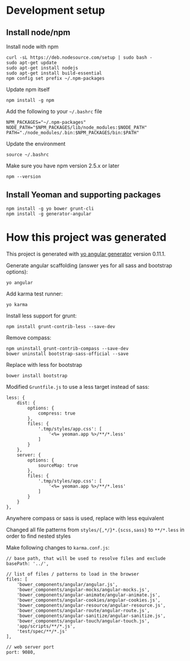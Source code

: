 # Development setup

## Install node/npm

Install node with npm

    curl -sL https://deb.nodesource.com/setup | sudo bash -
    sudo apt-get update
    sudo apt-get install nodejs
    sudo apt-get install build-essential
    npm config set prefix ~/.npm-packages
    
Update npm itself

    npm install -g npm

Add the following to your `~/.bashrc` file

    NPM_PACKAGES="~/.npm-packages"
    NODE_PATH="$NPM_PACKAGES/lib/node_modules:$NODE_PATH"
    PATH="./node_modules/.bin:$NPM_PACKAGES/bin:$PATH"

Update the environment

    source ~/.bashrc
    
Make sure you have npm version 2.5.x or later

    npm --version

## Install Yeoman and supporting packages

    npm install -g yo bower grunt-cli
    npm install -g generator-angular

# How this project was generated

This project is generated with [yo angular generator](https://github.com/yeoman/generator-angular)
version 0.11.1.

Generate angular scaffolding (answer yes for all sass and bootstrap options):

    yo angular
    
Add karma test runner:

    yo karma

Install less support for grunt:

    npm install grunt-contrib-less --save-dev
    
Remove compass:

    npm uninstall grunt-contrib-compass --save-dev
    bower uninstall bootstrap-sass-official --save
    
Replace with less for bootstrap
 
    bower install bootstrap

Modified `Gruntfile.js` to use a less target instead of sass:

    less: {
        dist: {
            options: {
                compress: true
            },
            files: {
                '.tmp/styles/app.css': [
                    '<%= yeoman.app %>/**/*.less'
                ]
            }
        },
        server: {
            options: {
                sourceMap: true
            },
            files: {
                '.tmp/styles/app.css': [
                    '<%= yeoman.app %>/**/*.less'
                ]
            }
        }
    },

Anywhere compass or sass is used, replace with less equivalent

Changed all file patterns from `styles/{,*/}*.{scss,sass}` to `**/*.less` in order to find nested styles

Make following changes to `karma.conf.js`:

    // base path, that will be used to resolve files and exclude
    basePath: '../',

    // list of files / patterns to load in the browser
    files: [
        'bower_components/angular/angular.js',
        'bower_components/angular-mocks/angular-mocks.js',
        'bower_components/angular-animate/angular-animate.js',
        'bower_components/angular-cookies/angular-cookies.js',
        'bower_components/angular-resource/angular-resource.js',
        'bower_components/angular-route/angular-route.js',
        'bower_components/angular-sanitize/angular-sanitize.js',
        'bower_components/angular-touch/angular-touch.js',
        'app/scripts/**/*.js',
        'test/spec/**/*.js'
    ],

    // web server port
    port: 9080,